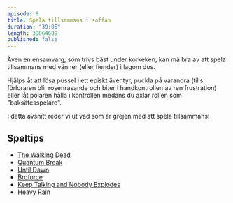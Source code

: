 ```yaml
---
episode: 8
title: Spela tillsammans i soffan
duration: "39:05"
length: 38864689
published: false
---
```


Även en ensamvarg, som trivs bäst under korkeken, kan må bra av att spela tillsammans med vänner (eller fiender) i lagom dos.

Hjälps åt att lösa pussel i ett episkt äventyr, puckla på varandra (tills förloraren blir rosenrasande och biter i handkontrollen av ren frustration) eller låt polaren hålla i kontrollen medans du axlar rollen som "baksätesspelare".

I detta avsnitt reder vi ut vad som är grejen med att spela tillsammans!

## Speltips

* [The Walking Dead][1]
* [Quantum Break][2]
* [Until Dawn][3]
* [Broforce][4]
* [Keep Talking and Nobody Explodes][5]
* [Heavy Rain][6]

[1]: https://www.telltalegames.com/walkingdead
[2]: https://www.quantumbreak.com
[3]: http://www.supermassivegames.com/games/until-dawn
[4]: http://www.broforcegame.com
[5]: http://www.keeptalkinggame.com
[6]: http://www.quanticdream.com/en/#!/en/category/heavy-rain
